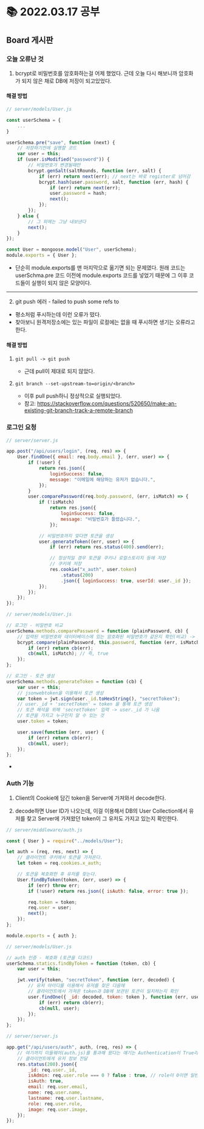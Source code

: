 # 📚 2022.03.17 공부

## Board 게시판

### 오늘 오류난 것

1.  bcrypt로 비밀번호를 암호화하는걸 어제 했었다. 근데 오늘 다시 해보니까 암호화가 되지 않은 채로 DB에 저장이 되고있었다.

#### 해결 방법

```javascript
// server/models/User.js

const userSchema = {
    ...
}

userSchema.pre("save", function (next) {
    // 저장하기전에 실행할 코드
    var user = this;
    if (user.isModified("password")) {
        // 비밀번호가 변경될때만
        bcrypt.genSalt(saltRounds, function (err, salt) {
            if (err) return next(err); // next는 바로 register로 넘어감
            bcrypt.hash(user.password, salt, function (err, hash) {
                if (err) return next(err);
                user.password = hash;
                next();
            });
        });
    } else {
        // 그 외에는 그냥 내보낸다
        next();
    }
});

const User = mongoose.model("User", userSchema);
module.exports = { User };
```

-   단순히 module.exports를 맨 마지막으로 옮기면 되는 문제였다. 원래 코드는 userSchma.pre 코드 이전에 module.exports 코드를 넣었기 때문에 그 이후 코드들이 실행이 되지 않은 모양이다.

---

2. git push 에러 - failed to push some refs to

-   평소처럼 푸시하는데 이런 오류가 떴다.
-   찾아보니 원격저장소에는 있는 파일이 로컬에는 없을 때 푸시하면 생기는 오류라고 한다.

#### 해결 방법

1. ```git pull -> git push```

    - 근데 pull이 제대로 되지 않았다.

2. ```git branch --set-upstream-to=origin/<branch>```

    - 이후 pull push하니 정상적으로 실행되었다.
    - 참고: https://stackoverflow.com/questions/520650/make-an-existing-git-branch-track-a-remote-branch

### 로그인 요청

```javascript
// server/server.js

app.post("/api/users/login", (req, res) => {
    User.findOne({ email: req.body.email }, (err, user) => {
        if (!user) {
            return res.json({
                loginSuccess: false,
                message: "이메일에 해당하는 유저가 없습니다.",
            });
        }
        user.comparePassword(req.body.password, (err, isMatch) => {
            if (!isMatch)
                return res.json({
                    loginSuccess: false,
                    message: "비밀번호가 틀렸습니다.",
                });

            // 비밀번호까지 맞다면 토큰을 생성
            user.generateToken((err, user) => {
                if (err) return res.status(400).send(err);

                // 정상적일 경우 토큰을 쿠키나 로컬스토리지 등에 저장
                // 쿠키에 저장
                res.cookie("x_auth", user.token)
                    .status(200)
                    .json({ loginSuccess: true, userId: user._id });
            });
        });
    });
});
```

```javascript
// server/models/User.js

// 로그인 - 비밀번호 비교
userSchema.methods.comparePassword = function (plainPassword, cb) {
    // 입력된 비밀번호와 데이터베이스에 있는 암호화된 비밀번호가 같은지 확인(비교) -> 평문을 암호화해서 비교
    bcrypt.compare(plainPassword, this.password, function (err, isMatch) {
        if (err) return cb(err);
        cb(null, isMatch); // 즉, true
    });
};

// 로그인 - 토큰 생성
userSchema.methods.generateToken = function (cb) {
    var user = this;
    // jsonwebtoken을 이용해서 토큰 생성
    var token = jwt.sign(user._id.toHexString(), "secretToken");
    // user._id + 'secretToken' = token 을 통해 토큰 생성
    // 토큰 해석을 위해 'secretToken' 입력 -> user._id 가 나옴
    // 토큰을 가지고 누구인지 알 수 있는 것
    user.token = token;

    user.save(function (err, user) {
        if (err) return cb(err);
        cb(null, user);
    });
};
```

-

### Auth 기능

1. Client의 Cookie에 담긴 token을 Server에 가져와서 decode한다.

2. decode하면 User ID가 나오는데, 이걸 이용해서 DB의 User Collection에서 유저를 찾고 Server에 가져왔던 token이 그 유저도 가지고 있는지 확인한다.

```javascript
// server/middleware/auth.js

const { User } = require("../models/User");

let auth = (req, res, next) => {
    // 클라이언트 쿠키에서 토큰을 가져온다.
    let token = req.cookies.x_auth;

    // 토큰을 복호화한 후 유저를 찾는다.
    User.findByToken(token, (err, user) => {
        if (err) throw err;
        if (!user) return res.json({ isAuth: false, error: true });

        req.token = token;
        req.user = user;
        next();
    });
};

module.exports = { auth };
```

```javascript
// server/models/User.js

// auth 인증 - 복호화 (토큰을 디코드)
userSchema.statics.findByToken = function (token, cb) {
    var user = this;

    jwt.verify(token, "secretToken", function (err, decoded) {
        // 유저 아이디를 이용해서 유저를 찾은 다음에
        // 클라이언트에서 가져온 token과 DB에 보관된 토큰이 일치하는지 확인
        user.findOne({ _id: decoded, token: token }, function (err, user) {
            if (err) return cb(err);
            cb(null, user);
        });
    });
};
```

```javascript
// server/server.js

app.get("/api/users/auth", auth, (req, res) => {
    // 여기까지 미들웨어(auth.js)를 통과해 왔다는 얘기는 Authentication이 True라는 말
    // 클라이언트에게 유저 정보 전달
    res.status(200).json({
        _id: req.user._id,
        isAdmin: req.user.role === 0 ? false : true, // role이 0이면 일반 유저, 그외는 관리자
        isAuth: true,
        email: req.user.email,
        name: req.user.name,
        lastname: req.user.lastname,
        role: req.user.role,
        image: req.user.image,
    });
});
```
